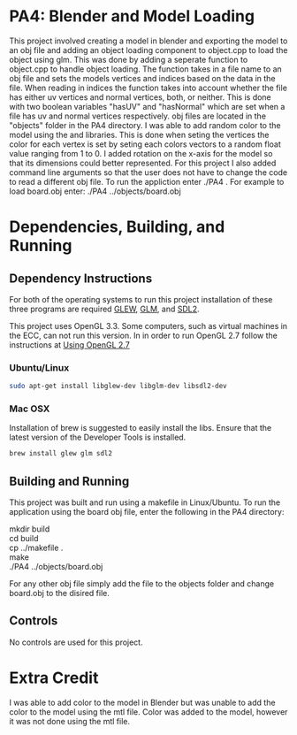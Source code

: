# PA4: Blender and Model Loading

This project involved creating a model in blender and exporting the model to an obj file and adding an object loading component to object.cpp to load the object using glm. This was done by adding a seperate function to object.cpp to handle object loading. The function takes in a file name to an obj file and sets the models vertices and indices based on the data in the file. When reading in indices the function takes into account whether the file has either uv vertices and normal vertices, both, or neither. This is done with two boolean variables "hasUV" and "hasNormal" which are set when a file has uv and normal vertices respectively. obj files are located in the "objects" folder in the PA4 directory. I was able to add random color to the model using the <cstdlib> and <ctime> libraries. This is done when seting the vertices the color for each vertex is set by seting each colors vectors to a random float value ranging from 1 to 0. I added rotation on the x-axis for the model so that its dimensions could better represented. For this project I also added command line arguments so that the user does not have to change the code to read a different obj file. To run the appliction enter ./PA4 <filename>. For example to load board.obj enter: ./PA4 ../objects/board.obj

# Dependencies, Building, and Running

## Dependency Instructions
For both of the operating systems to run this project installation of these three programs are required [GLEW](http://glew.sourceforge.net/), [GLM](http://glm.g-truc.net/0.9.7/index.html), and [SDL2](https://wiki.libsdl.org/Tutorials).

This project uses OpenGL 3.3. Some computers, such as virtual machines in the ECC, can not run this version. In in order to run OpenGL 2.7 follow the instructions at [Using OpenGL 2.7](https://github.com/HPC-Vis/computer-graphics/wiki/Using-OpenGL-2.7)

### Ubuntu/Linux
```bash
sudo apt-get install libglew-dev libglm-dev libsdl2-dev
```

### Mac OSX
Installation of brew is suggested to easily install the libs. Ensure that the latest version of the Developer Tools is installed.
```bash
brew install glew glm sdl2
```

## Building and Running
This project was built and run using a makefile in Linux/Ubuntu. To run the application using the board obj file, enter the following in the PA4 directory:

mkdir build  
cd build  
cp ../makefile .  
make  
./PA4 ../objects/board.obj 

For any other obj file simply add the file to the objects folder and change board.obj to the disired file.

## Controls
No controls are used for this project.

# Extra Credit
I was able to add color to the model in Blender but was unable to add the color to the model using the mtl file. Color was added to the model, however it was not done using the mtl file.

